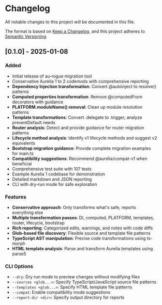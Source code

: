 # Changelog

All notable changes to this project will be documented in this file.

The format is based on [Keep a Changelog](https://keepachangelog.com/en/1.0.0/),
and this project adheres to [Semantic Versioning](https://semver.org/spec/v2.0.0.html).

## [0.1.0] - 2025-01-08

### Added
- Initial release of au-rogue migration tool
- Conservative Aurelia 1 to 2 codemods with comprehensive reporting
- **Dependency Injection transformation**: Convert @autoinject to resolve() patterns
- **Computed properties transformation**: Remove @computedFrom decorators with guidance
- **PLATFORM.moduleName() removal**: Clean up module resolution patterns
- **Template transformations**: Convert .delegate to .trigger, analyze preventDefault needs
- **Router analysis**: Detect and provide guidance for router migration patterns
- **Lifecycle method analysis**: Identify v1 lifecycle methods and suggest v2 equivalents
- **Bootstrap migration guidance**: Provide complete migration examples for main.ts
- **Compatibility suggestions**: Recommend @aurelia/compat-v1 when beneficial
- Comprehensive test suite with 107 tests
- Example Aurelia 1 codebase for demonstration
- Detailed markdown and JSON reporting
- CLI with dry-run mode for safe exploration

### Features
- **Conservative approach**: Only transforms what's safe, reports everything else
- **Multiple transformation passes**: DI, computed, PLATFORM, templates, router, lifecycle, bootstrap
- **Rich reporting**: Categorized edits, warnings, and notes with code diffs
- **Glob-based file discovery**: Flexible source and template file patterns
- **TypeScript AST manipulation**: Precise code transformations using ts-morph
- **HTML template analysis**: Parse and transform Aurelia templates using parse5

### CLI Options
- `--dry`: Dry run mode to preview changes without modifying files
- `--sources <glob...>`: Specify TypeScript/JavaScript source file patterns
- `--templates <glob...>`: Specify HTML template file patterns  
- `--compat`: Enable compatibility mode suggestions
- `--report-dir <dir>`: Specify output directory for reports